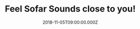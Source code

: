 ---
campaign-uuid: "c-3d993006-5fe7-4cc0-b10a-9172d271f4de"
type: "Preview"
category: "Tickets"
date: "2018-11-05T09:00:00.000Z"
end-date: "2018-12-31T23:59:00.000Z"
disable-form: false
is_promoted: true
has_entry_page: false
title: "Feel Sofar Sounds close to you!"
competition-description: "<p>From living rooms to rooftops, restaurants to retails\
  \ stores... Sofar transforms amazing spaces into captivating, unique and special\
  \ venues bringing people and artists together in more than 400 cities around the\
  \ world.</p>\r\n<p>They want YOU to be part of it, that's why they are offering\
  \ 20% off tickets for you to discover their live events experiences! Click below\
  \ and get ready to feel Sofar Sounds close to you!</p>"
banner-img: "https://assets.expresslyapp.com/asset-68b60899-0c8f-4857-88df-67f6bc1d2a7d.jpg"
logo-left-href: "https://www.sofarsounds.com"
logo-left-image: "https://assets.expresslyapp.com/asset-80498a83-dba0-4643-bd4a-3368061b54ba.jpg"
logo-left-title: "Sofar Sounds"
has-winner: false
---